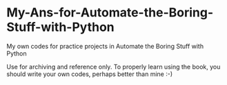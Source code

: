 # My-Ans-for-Automate-the-Boring-Stuff-with-Python
My own codes for practice projects in Automate the Boring Stuff with Python

Use for archiving and reference only. To properly learn using the book, you should
write your own codes, perhaps better than mine :-)
